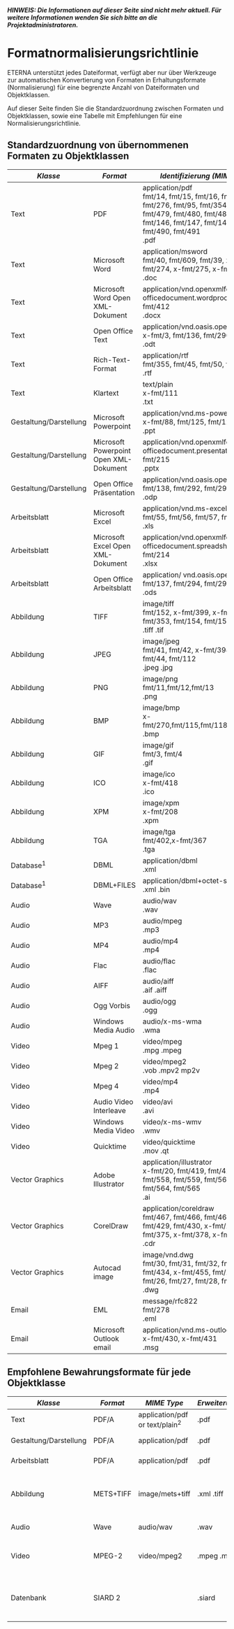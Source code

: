***HINWEIS: Die Informationen auf dieser Seite sind nicht mehr aktuell. Für weitere Informationen wenden Sie sich bitte an die Projektadministratoren.***

# Formatnormalisierungsrichtlinie

ETERNA unterstützt jedes Dateiformat, verfügt aber nur über Werkzeuge zur automatischen Konvertierung von Formaten in Erhaltungsformate (Normalisierung) für eine begrenzte Anzahl von Dateiformaten und Objektklassen.

Auf dieser Seite finden Sie die Standardzuordnung zwischen Formaten und Objektklassen, sowie eine Tabelle mit Empfehlungen für eine Normalisierungsrichtlinie.

## Standardzuordnung von übernommenen Formaten zu Objektklassen

| *Klasse* | *Format* | *Identifizierung (MIME, PRONOM, Erweiterungen)* |
| --------- |---------- | ------------- |
| Text | PDF | application/pdf<br>fmt/14, fmt/15, fmt/16, fmt/17, fmt/18, fmt/19, fmt/20, fmt/276, fmt/95, fmt/354, fmt/476, fmt/477, fmt/478, fmt/479, fmt/480, fmt/481, fmt/493, fmt/144, fmt/145, fmt/146, fmt/147, fmt/148, fmt/157, fmt/488, fmt/489, fmt/490, fmt/491<br>.pdf |
| Text | Microsoft Word | application/msword<br>fmt/40, fmt/609, fmt/39, x-fmt/2, x-fmt/129, x-fmt/273, x-fmt/274, x-fmt/275, x-fmt/276, fmt/37, fmt/38<br>.doc |
| Text | Microsoft Word Open XML-Dokument | application/vnd.openxmlformats-officedocument.wordprocessingml.document<br>fmt/412<br>.docx |
| Text | Open Office Text | application/vnd.oasis.opendocument.text<br>x-fmt/3, fmt/136, fmt/290, fmt/291<br>.odt |
| Text | Rich-Text-Format | application/rtf<br>fmt/355, fmt/45, fmt/50, fmt/52 ,fmt/53<br>.rtf |
| Text | Klartext | text/plain<br>x-fmt/111<br>.txt |
| Gestaltung/Darstellung | Microsoft Powerpoint | application/vnd.ms-powerpoint<br>x-fmt/88, fmt/125, fmt/126, fmt/181<br>.ppt |
| Gestaltung/Darstellung | Microsoft Powerpoint Open XML-Dokument | application/vnd.openxmlformats-officedocument.presentationml.presentation<br/>fmt/215<br>.pptx |
| Gestaltung/Darstellung | Open Office Präsentation | application/vnd.oasis.opendocument.presentation<br>fmt/138, fmt/292, fmt/293<br>.odp |
| Arbeitsblatt | Microsoft Excel | application/vnd.ms-excel<br>fmt/55, fmt/56, fmt/57, fmt/59, fmt/61, fmt/62<br>.xls |
| Arbeitsblatt | Microsoft Excel Open XML-Dokument | application/vnd.openxmlformats-officedocument.spreadsheetml<br>fmt/214<br>.xlsx |
| Arbeitsblatt | Open Office Arbeitsblatt | application/ vnd.oasis.opendocument.spreadsheet<br>fmt/137, fmt/294, fmt/295<br>.ods |
| Abbildung | TIFF | image/tiff<br>fmt/152, x-fmt/399, x-fmt/388, x-fmt/387, fmt/155, fmt/353, fmt/154, fmt/153, fmt/156<br>.tiff .tif |
| Abbildung | JPEG | image/jpeg<br>fmt/41, fmt/42, x-fmt/398, x-fmt/390, x-fmt/391, fmt/43, fmt/44, fmt/112<br>.jpeg .jpg |
| Abbildung | PNG | image/png<br>fmt/11,fmt/12,fmt/13<br>.png |
| Abbildung | BMP | image/bmp<br>x-fmt/270,fmt/115,fmt/118,fmt/119,fmt/114,fmt/116,fmt/117<br>.bmp |
| Abbildung | GIF | image/gif<br>fmt/3, fmt/4<br>.gif |
| Abbildung | ICO | image/ico<br>x-fmt/418<br>.ico |
| Abbildung | XPM | image/xpm<br>x-fmt/208<br>.xpm |
| Abbildung | TGA | image/tga<br>fmt/402,x-fmt/367<br>.tga |
| Database<sup>1</sup> | DBML | application/dbml<br>.xml |
| Database<sup>1</sup> | DBML+FILES | application/dbml+octet-stream<br>.xml .bin |
| Audio | Wave | audio/wav<br>.wav |
| Audio | MP3 | audio/mpeg<br>.mp3 |
| Audio | MP4 | audio/mp4<br>.mp4 |
| Audio | Flac | audio/flac<br>.flac |
| Audio | AIFF | audio/aiff<br>.aif .aiff |
| Audio | Ogg Vorbis | audio/ogg<br>.ogg |
| Audio | Windows Media Audio | audio/x-ms-wma<br>.wma |
| Video | Mpeg 1 | video/mpeg<br>.mpg .mpeg |
| Video | Mpeg 2 | video/mpeg2<br>.vob .mpv2 mp2v |
| Video | Mpeg 4 | video/mp4<br>.mp4 |
| Video | Audio Video Interleave | video/avi<br>.avi |
| Video | Windows Media Video | video/x-ms-wmv<br>.wmv |
| Video | Quicktime | video/quicktime<br>.mov .qt |
| Vector Graphics | Adobe Illustrator | application/illustrator<br>x-fmt/20, fmt/419, fmt/420, fmt/422, fmt/423, fmt/557, fmt/558, fmt/559, fmt/560, fmt/561, fmt/562, fmt/563, fmt/564, fmt/565<br>.ai |
| Vector Graphics | CorelDraw | application/coreldraw<br>fmt/467, fmt/466, fmt/465, fmt/464, fmt/427, fmt/428, fmt/429, fmt/430, x-fmt/291, x-fmt/292, x-fmt/374, x-fmt/375, x-fmt/378, x-fmt/379, x-fmt/29<br>.cdr |
| Vector Graphics | Autocad image | image/vnd.dwg<br>fmt/30, fmt/31, fmt/32, fmt/33, fmt/34, fmt/35, fmt/36, fmt/434, x-fmt/455, fmt/21, fmt/22, fmt/23, fmt/24, fmt/25, fmt/26, fmt/27, fmt/28, fmt/29, fmt/531<br>.dwg |  
| Email | EML | message/rfc822<br>fmt/278<br>.eml |
| Email | Microsoft Outlook email | application/vnd.ms-outlook<br>x-fmt/430, x-fmt/431<br>.msg |

## Empfohlene Bewahrungsformate für jede Objektklasse

| *Klasse* | *Format* | *MIME Type* | *Erweiterung* | *Beschreibung* |
|---------|----------|-------------|--------------|---------------|
| Text    | PDF/A | application/pdf or text/plain<sup>2</sup> | .pdf | PDF für Archivierung|
| Gestaltung/Darstellung | PDF/A | application/pdf | .pdf | PDF für Archivierung|
| Arbeitsblatt | PDF/A | application/pdf | .pdf | PDF für Archivierung|
| Abbildung | METS+TIFF | image/mets+tiff | .xml .tiff | METS-XML-Datei mit der Struktur und den unkomprimierten TIFF-Bildern |
| Audio | Wave | audio/wav | .wav | WAVE-Dateiformat |
| Video | MPEG-2 | video/mpeg2 | .mpeg .mpg |MPEG 2-Videoformat, mit interner DVD-Struktur |
| Datenbank | SIARD 2 |  | .siard | Offenes Format für die Archivierung relationaler Datenbanken |
